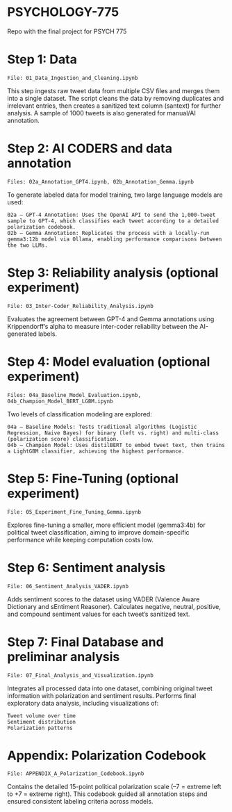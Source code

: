 # PSYCHOLOGY-775
Repo with the final project for PSYCH 775

# Step 1: Data 

	File: 01_Data_Ingestion_and_Cleaning.ipynb

This step ingests raw tweet data from multiple CSV files and merges them into a single dataset. The script cleans the data by removing duplicates and irrelevant entries, then creates a sanitized text column (santext) for further analysis. A sample of 1000 tweets is also generated for manual/AI annotation.


# Step 2: AI CODERS and data annotation

	Files: 02a_Annotation_GPT4.ipynb, 02b_Annotation_Gemma.ipynb

To generate labeled data for model training, two large language models are used:

	02a – GPT-4 Annotation: Uses the OpenAI API to send the 1,000-tweet sample to GPT-4, which classifies each tweet according to a detailed polarization codebook.
	02b – Gemma Annotation: Replicates the process with a locally-run gemma3:12b model via Ollama, enabling performance comparisons between the two LLMs.

# Step 3: Reliability analysis (optional experiment)

	File: 03_Inter-Coder_Reliability_Analysis.ipynb

Evaluates the agreement between GPT-4 and Gemma annotations using Krippendorff’s alpha to measure inter-coder reliability between the AI-generated labels.

# Step 4: Model evaluation  (optional experiment)

	Files: 04a_Baseline_Model_Evaluation.ipynb, 04b_Champion_Model_BERT_LGBM.ipynb

Two levels of classification modeling are explored:

	04a – Baseline Models: Tests traditional algorithms (Logistic Regression, Naive Bayes) for binary (left vs. right) and multi-class (polarization score) classification.
	04b – Champion Model: Uses distilBERT to embed tweet text, then trains a LightGBM classifier, achieving the highest performance.

# Step 5: Fine-Tuning  (optional experiment)

	File: 05_Experiment_Fine_Tuning_Gemma.ipynb

Explores fine-tuning a smaller, more efficient model (gemma3:4b) for political tweet classification, aiming to improve domain-specific performance while keeping computation costs low.

# Step 6: Sentiment analysis

	File: 06_Sentiment_Analysis_VADER.ipynb

Adds sentiment scores to the dataset using VADER (Valence Aware Dictionary and sEntiment Reasoner). Calculates negative, neutral, positive, and compound sentiment values for each tweet’s sanitized text.

# Step 7: Final Database and preliminar analysis

	File: 07_Final_Analysis_and_Visualization.ipynb

Integrates all processed data into one dataset, combining original tweet information with polarization and sentiment results. Performs final exploratory data analysis, including visualizations of:
	
	Tweet volume over time
	Sentiment distribution
	Polarization patterns


# Appendix: Polarization Codebook

	File: APPENDIX_A_Polarization_Codebook.ipynb
Contains the detailed 15-point political polarization scale (–7 = extreme left to +7 = extreme right). This codebook guided all annotation steps and ensured consistent labeling criteria across models.
